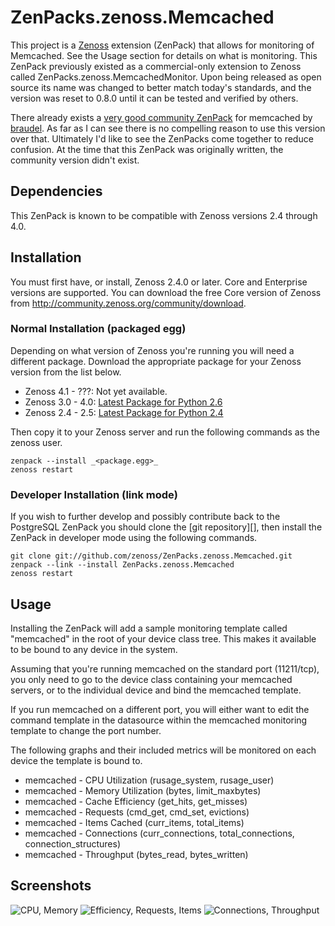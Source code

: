 # ZenPacks.zenoss.Memcached
This project is a [Zenoss][] extension (ZenPack) that allows for monitoring of
Memcached. See the Usage section for details on what is monitoring. This
ZenPack previously existed as a commercial-only extension to Zenoss called
ZenPacks.zenoss.MemcachedMonitor. Upon being released as open source its
name was changed to better match today's standards, and the version was reset
to 0.8.0 until it can be tested and verified by others.

There already exists a [very good community ZenPack][] for memcached by
[braudel][]. As far as I can see there is no compelling reason to use this
version over that. Ultimately I'd like to see the ZenPacks come together to
reduce confusion. At the time that this ZenPack was originally written, the
community version didn't exist.

## Dependencies
This ZenPack is known to be compatible with Zenoss versions 2.4 through 4.0.

## Installation
You must first have, or install, Zenoss 2.4.0 or later. Core and Enterprise
versions are supported. You can download the free Core version of Zenoss from
<http://community.zenoss.org/community/download>.

### Normal Installation (packaged egg)
Depending on what version of Zenoss you're running you will need a different
package. Download the appropriate package for your Zenoss version from the list
below.

 * Zenoss 4.1 - ???: Not yet available.
 * Zenoss 3.0 - 4.0: [Latest Package for Python 2.6][]
 * Zenoss 2.4 - 2.5: [Latest Package for Python 2.4][]

Then copy it to your Zenoss server and run the following commands as the zenoss
user.

    zenpack --install _<package.egg>_
    zenoss restart

### Developer Installation (link mode)
If you wish to further develop and possibly contribute back to the PostgreSQL
ZenPack you should clone the [git repository][], then install the ZenPack in
developer mode using the following commands.

    git clone git://github.com/zenoss/ZenPacks.zenoss.Memcached.git
    zenpack --link --install ZenPacks.zenoss.Memcached
    zenoss restart

## Usage
Installing the ZenPack will add a sample monitoring template called "memcached"
in the root of your device class tree. This makes it available to be bound to
any device in the system.

Assuming that you're running memcached on the standard port (11211/tcp), you
only need to go to the device class containing your memcached servers, or to
the individual device and bind the memcached template.

If you run memcached on a different port, you will either want to edit the
command template in the datasource within the memcached monitoring template to
change the port number.

The following graphs and their included metrics will be monitored on each
device the template is bound to.

 * memcached - CPU Utilization (rusage_system, rusage_user)
 * memcached - Memory Utilization (bytes, limit_maxbytes)
 * memcached - Cache Efficiency (get_hits, get_misses)
 * memcached - Requests (cmd_get, cmd_set, evictions)
 * memcached - Items Cached (curr_items, total_items)
 * memcached - Connections (curr_connections, total_connections, connection_structures)
 * memcached - Throughput (bytes_read, bytes_written)

## Screenshots
![CPU, Memory](https://github.com/zenoss/ZenPacks.zenoss.Memcached/raw/master/docs/memcached%20-%20Graphs%201.png)
![Efficiency, Requests, Items](https://github.com/zenoss/ZenPacks.zenoss.Memcached/raw/master/docs/memcached%20-%20Graphs%202.png)
![Connections, Throughput](https://github.com/zenoss/ZenPacks.zenoss.Memcached/raw/master/docs/memcached%20-%20Graphs%203.png)


[Zenoss]: <http://www.zenoss.com/>
[very good community ZenPack]: <http://community.zenoss.org/docs/DOC-5887>
[braudel]: <http://community.zenoss.org/people/braudel>
[Latest Package for Python 2.6]: <https://github.com/downloads/zenoss/ZenPacks.zenoss.Memcached/ZenPacks.zenoss.Memcached-0.8.0-py2.6.egg>
[Latest Package for Python 2.4]: <https://github.com/downloads/zenoss/ZenPacks.zenoss.Memcached/ZenPacks.zenoss.Memcached-0.8.0-py2.4.egg>
